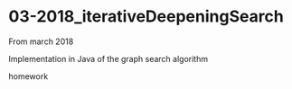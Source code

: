 # 03-2018_iterativeDeepeningSearch

From march 2018

Implementation in Java of the graph search algorithm

homework
